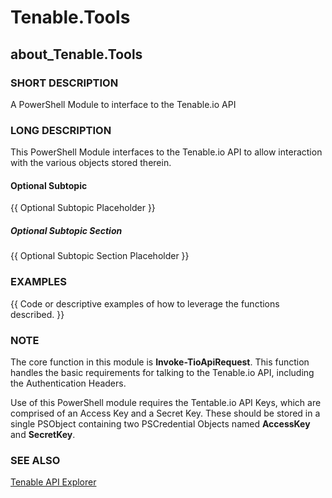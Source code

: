 # Tenable.Tools

## about_Tenable.Tools

### SHORT DESCRIPTION

A PowerShell Module to interface to the Tenable.io API

### LONG DESCRIPTION

This PowerShell Module interfaces to the Tenable.io API to allow interaction with the various objects stored therein.

#### Optional Subtopic

{{ Optional Subtopic Placeholder }}

##### Optional Subtopic Section

{{ Optional Subtopic Section Placeholder }}

### EXAMPLES

{{ Code or descriptive examples of how to leverage the functions described. }}

### NOTE

The core function in this module is **Invoke-TioApiRequest**.  This function handles the basic requirements for talking to the Tenable.io API, including the Authentication Headers.

Use of this PowerShell module requires the Tentable.io API Keys, which are comprised of an Access Key and a Secret Key.  These should be stored in a single PSObject containing two PSCredential Objects named **AccessKey** and **SecretKey**.

### SEE ALSO

[Tenable API Explorer](https://developer.tenable.com/reference)
